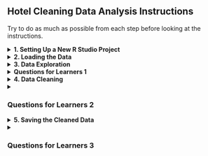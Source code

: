 ## Hotel Cleaning Data Analysis Instructions
Try to do as much as possible from each step before looking at the instructions.

<details>
<summary><b> 1. Setting Up a New R Studio Project</b></summary>
   
   1. **Navigate to Posit.cloud** in your web browser. <br>
   2. **Open a new R Studio project** in Posit Cloud.
      
</details>

<details>
<summary><b> 2. Loading the Data</b></summary>
   
   1. **Upload the Dataset:**
      - In Posit Cloud, go to the "Files" pane and click on "Upload."  <br>
      - Upload the `hotel_bookings.csv` file.

   2. **Load the Dataset:**
      - Use the `read.csv` function to load the hotel bookings dataset. <br>
   ```r
      hotel_data <- read.csv("hotel_bookings.csv")
   ```
</details>

<details>
<summary><b>  3. Data Exploration </b></summary>

   1. **View the Data:** Use the `View` function to open the dataset in a spreadsheet-like view. <br>
   ```r
   View(hotel_data)
   ```

   2. **Summary Statistics:** Get a summary of the dataset to understand the basic statistics.
   ```r
      summary(hotel_data)
   ```

   3. **Structure of Data:** Check the structure to understand the data types and dimensions.
   ```r
      str(hotel_data)
   ```

   4. **Data Types in R:**
      - **Numeric:** Represents numbers.  <br>
      - **Integer:** Represents integer values (whole numbers).  <br>
      - **Character:** Represents text or string data.  <br>
      - **Factor:** Represents categorical data and can have levels.  <br>
      - **Logical:** Represents TRUE or FALSE values.  <br>
      - **Date/Time:** Represents date and time values.  <br>
   
</details>

<details>
<summary><b>  Questions for Learners 1 </b></summary>

   - How many rows and columns are in the dataset?  
   - What are the first few entries in the `hotel` column? 
   - What is the average lead time for bookings? 
   - What is the data type of the `arrival_date_year` column?

</details>

<details>
<summary><b>  4. Data Cleaning </b></summary>

   1. **Load `dplyr` Library:** Install and load the `dplyr` library for data manipulation.
   ```r
   install.packages("dplyr")
   library(dplyr)
   ```

   2. **Handle Missing Values:**
      - Check for missing values:
     ```r
        colSums(is.na(hotel_data))
     ```
      - Fill missing values in the `children` column with the median value:
     ```r
        hotel_data <- hotel_data %>%
         mutate(children = ifelse(is.na(children), median(children, na.rm = TRUE), children))
     ```
      - Verify that missing values have been filled:
     ```r
        colSums(is.na(hotel_data))
     ```

   3. **Convert Data Types:** Convert data types if necessary.
   
      - Convert `hotel` to factor:
     ```r
        hotel_data <- hotel_data %>%
         mutate(hotel = as.factor(hotel))
     ```
      - Convert `arrival_date_year` to integer:
     ```r
        hotel_data <- hotel_data %>%
         mutate(arrival_date_year = as.integer(arrival_date_year))
     ```

   4. **Remove Duplicates:**
      - Remove duplicate rows:
     ```r
        hotel_data <- hotel_data[!duplicated(hotel_data), ]
     ```

   5. **Handle Outliers:** Remove outliers in the `adr` column (average daily rate).
      - Calculate the mean and standard deviation of `adr`:
     ```r
        mean_adr <- mean(hotel_data$adr, na.rm = TRUE)
     sd_adr <- sd(hotel_data$adr, na.rm = TRUE)
     ```
      - Remove outliers beyond 3 standard deviations:
     ```r
        hotel_data <- hotel_data %>%
         filter(adr < mean_adr + 3 * sd_adr)
     ```
</details>

<details>
<summary><b>  
   
   ### Questions for Learners 2 
</b></summary>

      - How many missing values are there in the `children` column before and after filling them? 
      - Why might you choose to fill missing values with the median instead of the mean?  
      - What data type is the `hotel` column after conversion?  
      - What data type is the `arrival_date_year` column after conversion?  
      - How many duplicate rows were found and removed?  
      - What criteria did you use to remove outliers in the `adr` column?  
   
</details>

<details>
<summary><b> 5. Saving the Cleaned Data </b></summary>

   1. **Save the Cleaned Data for Future Use:** <br>
   ```r
      write.csv(hotel_data, "Cleaned_Hotel_Bookings.csv", row.names = FALSE)
   ```
</details>

<details>
<summary><b> 

   ### Questions for Learners 3

</b></summary>

   - What function is used to save a dataframe to a CSV file?  <br>
   - Why is it important to save your cleaned data?
     
</details>
